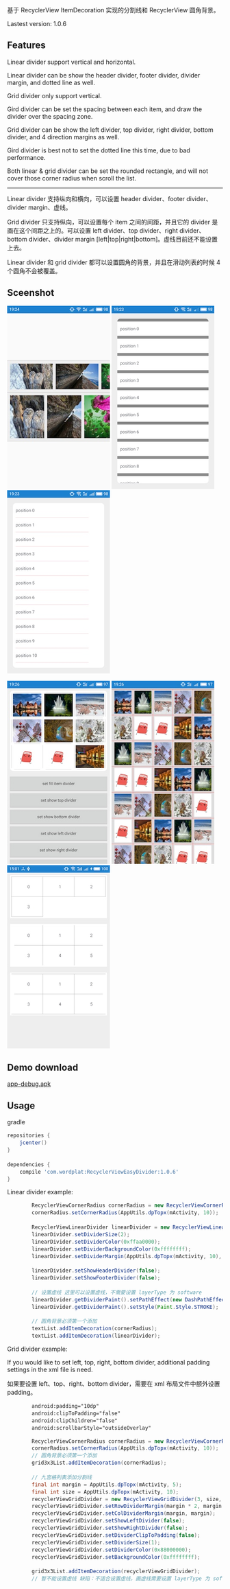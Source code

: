 基于 RecyclerView ItemDecoration 实现的分割线和 RecyclerView 圆角背景。

Lastest version: 1.0.6

## Features

Linear divider support vertical and horizontal.

Linear divider can be show the header divider, footer divider, divider margin, and dotted line as well.

Grid divider only support vertical.

Gird divider can be set the spacing between each item, and draw the divider over the spacing zone.

Grid divider can be show the left divider, top divider, right divider, bottom divider, and 4 direction margins as well.

Gird divider is best not to set the dotted line this time, due to bad performance. 

Both linear & grid divider can be set the rounded rectangle, and will not cover those corner radius when scroll the list.

---

Linear divider 支持纵向和横向，可以设置 header divider、footer divider、divider margin、虚线。

Grid divider 只支持纵向，可以设置每个 item 之间的间距，并且它的 divider 是画在这个间距之上的。可以设置 left divider、top divider、right divider、bottom divider、divider margin [left|top|right|bottom]。虚线目前还不能设置上去。

Linear divider 和 grid divider 都可以设置圆角的背景，并且在滑动列表的时候 4 个圆角不会被覆盖。

## Sceenshot

![](screenshot/S70303-192419.jpg)    ![](screenshot/S70303-192329.jpg)    ![](screenshot/S70303-192342.jpg)

![](screenshot/S70303-19260513.jpg)    ![](screenshot/S70303-192616.jpg)    ![](screenshot/S70304-150102.jpg)

## Demo download

[app-debug.apk](https://github.com/wordplat/RecyclerViewEasyDivider/releases/download/v1.0.3/app-debug.apk)

## Usage

gradle

```groovy
repositories {
    jcenter()
}

dependencies {
    compile 'com.wordplat:RecyclerViewEasyDivider:1.0.6'
}
```

Linear divider example:

```java
        RecyclerViewCornerRadius cornerRadius = new RecyclerViewCornerRadius(textList);
        cornerRadius.setCornerRadius(AppUtils.dpTopx(mActivity, 10));

        RecyclerViewLinearDivider linearDivider = new RecyclerViewLinearDivider(mActivity, LinearLayoutManager.VERTICAL);
        linearDivider.setDividerSize(2);
        linearDivider.setDividerColor(0xffaa0000);
        linearDivider.setDividerBackgroundColor(0xffffffff);
        linearDivider.setDividerMargin(AppUtils.dpTopx(mActivity, 10), AppUtils.dpTopx(mActivity, 55));

        linearDivider.setShowHeaderDivider(false);
        linearDivider.setShowFooterDivider(false);

        // 设置虚线 这里可以设置虚线，不需要设置 layerType 为 software
        linearDivider.getDividerPaint().setPathEffect(new DashPathEffect(new float[] {4, 4}, 0));
        linearDivider.getDividerPaint().setStyle(Paint.Style.STROKE);

        // 圆角背景必须第一个添加
        textList.addItemDecoration(cornerRadius);
        textList.addItemDecoration(linearDivider);
```

Grid divider example:

If you would like to set left, top, right, bottom divider, additional padding settings in the xml file is need.

如果要设置 left、top、right、bottom divider，需要在 xml 布局文件中额外设置 padding。

```Xml
        android:padding="10dp"
        android:clipToPadding="false"
        android:clipChildren="false"
        android:scrollbarStyle="outsideOverlay"
```



```java
        RecyclerViewCornerRadius cornerRadius = new RecyclerViewCornerRadius(grid3x3List);
        cornerRadius.setCornerRadius(AppUtils.dpTopx(mActivity, 10));
        // 圆角背景必须第一个添加
        grid3x3List.addItemDecoration(cornerRadius);

        // 九宫格列表添加分割线
        final int margin = AppUtils.dpTopx(mActivity, 5);
        final int size = AppUtils.dpTopx(mActivity, 10);
        recyclerViewGridDivider = new RecyclerViewGridDivider(3, size, size);
        recyclerViewGridDivider.setRowDividerMargin(margin * 2, margin * 2);
        recyclerViewGridDivider.setColDividerMargin(margin, margin);
        recyclerViewGridDivider.setShowLeftDivider(false);
        recyclerViewGridDivider.setShowRightDivider(false);
        recyclerViewGridDivider.setDividerClipToPadding(false);
        recyclerViewGridDivider.setDividerSize(1);
        recyclerViewGridDivider.setDividerColor(0x88000000);
        recyclerViewGridDivider.setBackgroundColor(0xffffffff);

        grid3x3List.addItemDecoration(recyclerViewGridDivider);
        // 暂不能设置虚线 缺陷：不适合设置虚线，画虚线需要设置 layerType 为 software，滑动列表时性能低下
```

